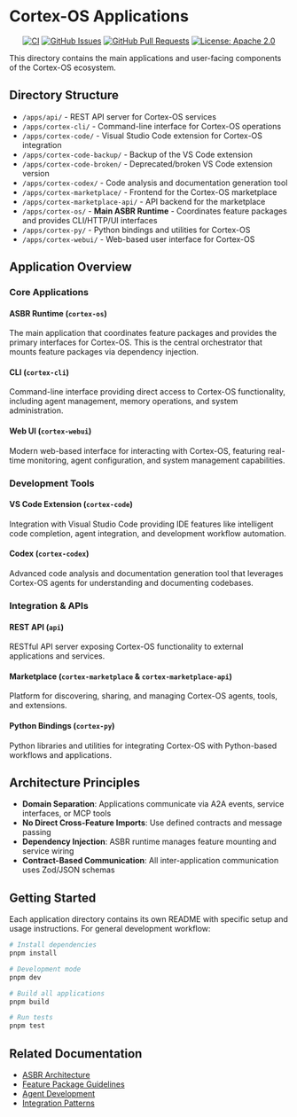 # Cortex-OS Applications

<div align="center">

[![CI](https://github.com/cortex-os/cortex-os/actions/workflows/ci.yml/badge.svg)](https://github.com/cortex-os/cortex-os/actions/workflows/ci.yml)
[![GitHub Issues](https://img.shields.io/github/issues/cortex-os/cortex-os)](https://github.com/cortex-os/cortex-os/issues)
[![GitHub Pull Requests](https://img.shields.io/github/issues-pr/cortex-os/cortex-os)](https://github.com/cortex-os/cortex-os/pulls)
[![License: Apache 2.0](https://img.shields.io/badge/License-Apache_2.0-blue.svg)](https://opensource.org/licenses/Apache-2.0)

</div>

This directory contains the main applications and user-facing components of the Cortex-OS ecosystem.

## Directory Structure

- `/apps/api/` - REST API server for Cortex-OS services
- `/apps/cortex-cli/` - Command-line interface for Cortex-OS operations
- `/apps/cortex-code/` - Visual Studio Code extension for Cortex-OS integration
- `/apps/cortex-code-backup/` - Backup of the VS Code extension
- `/apps/cortex-code-broken/` - Deprecated/broken VS Code extension version
- `/apps/cortex-codex/` - Code analysis and documentation generation tool
- `/apps/cortex-marketplace/` - Frontend for the Cortex-OS marketplace
- `/apps/cortex-marketplace-api/` - API backend for the marketplace
- `/apps/cortex-os/` - **Main ASBR Runtime** - Coordinates feature packages and provides CLI/HTTP/UI interfaces
- `/apps/cortex-py/` - Python bindings and utilities for Cortex-OS
- `/apps/cortex-webui/` - Web-based user interface for Cortex-OS

## Application Overview

### Core Applications

#### ASBR Runtime (`cortex-os`)

The main application that coordinates feature packages and provides the primary interfaces for Cortex-OS. This is the central orchestrator that mounts feature packages via dependency injection.

#### CLI (`cortex-cli`)

Command-line interface providing direct access to Cortex-OS functionality, including agent management, memory operations, and system administration.

#### Web UI (`cortex-webui`)

Modern web-based interface for interacting with Cortex-OS, featuring real-time monitoring, agent configuration, and system management capabilities.

### Development Tools

#### VS Code Extension (`cortex-code`)

Integration with Visual Studio Code providing IDE features like intelligent code completion, agent integration, and development workflow automation.

#### Codex (`cortex-codex`)

Advanced code analysis and documentation generation tool that leverages Cortex-OS agents for understanding and documenting codebases.

### Integration & APIs

#### REST API (`api`)

RESTful API server exposing Cortex-OS functionality to external applications and services.

#### Marketplace (`cortex-marketplace` & `cortex-marketplace-api`)

Platform for discovering, sharing, and managing Cortex-OS agents, tools, and extensions.

#### Python Bindings (`cortex-py`)

Python libraries and utilities for integrating Cortex-OS with Python-based workflows and applications.

## Architecture Principles

- **Domain Separation**: Applications communicate via A2A events, service interfaces, or MCP tools
- **No Direct Cross-Feature Imports**: Use defined contracts and message passing
- **Dependency Injection**: ASBR runtime manages feature mounting and service wiring
- **Contract-Based Communication**: All inter-application communication uses Zod/JSON schemas

## Getting Started

Each application directory contains its own README with specific setup and usage instructions. For general development workflow:

```bash
# Install dependencies
pnpm install

# Development mode
pnpm dev

# Build all applications
pnpm build

# Run tests
pnpm test
```

## Related Documentation

- [ASBR Architecture](/apps/cortex-os/README.md)
- [Feature Package Guidelines](/.github/copilot-instructions.md)
- [Agent Development](/../AGENTS.md)
- [Integration Patterns](/packages/README.md)
